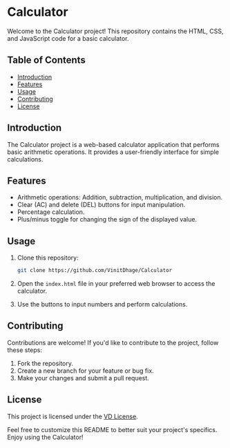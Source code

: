 # Calculator

Welcome to the Calculator project! This repository contains the HTML, CSS, and JavaScript code for a basic calculator.

## Table of Contents
- [Introduction](#introduction)
- [Features](#features)
- [Usage](#usage)
- [Contributing](#contributing)
- [License](#license)

## Introduction

The Calculator project is a web-based calculator application that performs basic arithmetic operations. It provides a user-friendly interface for simple calculations.

## Features

- Arithmetic operations: Addition, subtraction, multiplication, and division.
- Clear (AC) and delete (DEL) buttons for input manipulation.
- Percentage calculation.
- Plus/minus toggle for changing the sign of the displayed value.

## Usage

1. Clone this repository:
    ```bash
    git clone https://github.com/VinitDhage/Calculator
    ```

2. Open the `index.html` file in your preferred web browser to access the calculator.

3. Use the buttons to input numbers and perform calculations.

## Contributing

Contributions are welcome! If you'd like to contribute to the project, follow these steps:
1. Fork the repository.
2. Create a new branch for your feature or bug fix.
3. Make your changes and submit a pull request.

## License

This project is licensed under the [VD License](LICENSE).

Feel free to customize this README to better suit your project's specifics. Enjoy using the Calculator!
